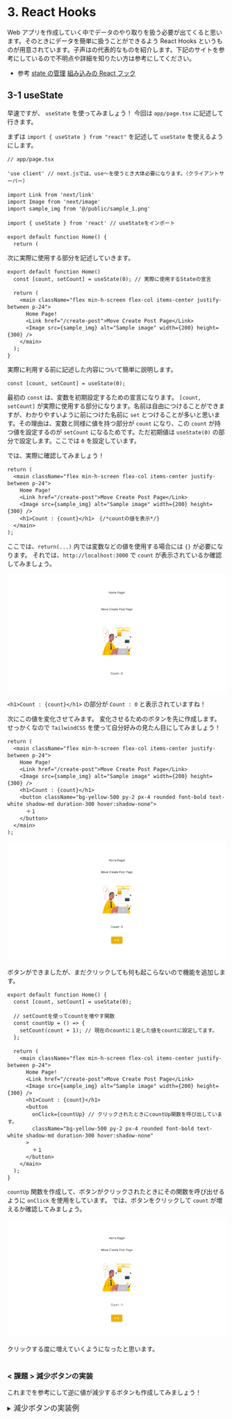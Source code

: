 # 3. React Hooks

Web アプリを作成していく中でデータのやり取りを扱う必要が出てくると思います。そのときにデータを簡単に扱うことができるよう React Hooks というものが用意されています。子声はの代表的なものを紹介します。下記のサイトを参考にしているので不明点や詳細を知りたい方は参考にしてください。

- 参考
  [state の管理](https://ja.react.dev/learn/managing-state)
  [組み込みの React フック](https://ja.react.dev/reference/react/hooks)

## 3-1 useState

早速ですが、 `useState` を使ってみましょう！
今回は `app/page.tsx` に記述して行きます。

まずは `import { useState } from "react"` を記述して `useState` を使えるようにします。

```tsx
// app/page.tsx

'use client' // next.jsでは、use～を使うとき大体必要になります。（クライアントサーバー）

import Link from 'next/link'
import Image from 'next/image'
import sample_img from '@/public/sample_1.png'

import { useState } from 'react' // useStateをインポート

export default function Home() {
  return (
```

次に実際に使用する部分を記述していきます。

```tsx
export default function Home()
  const [count, setCount] = useState(0); // 実際に使用するStateの宣言

  return (
    <main className="flex min-h-screen flex-col items-center justify-between p-24">
      Home Page!
      <Link href="/create-post">Move Create Post Page</Link>
      <Image src={sample_img} alt="Sample image" width={200} height={300} />
    </main>
  );
}
```

実際に利用する前に記述した内容について簡単に説明します。

```tsx
const [count, setCount] = useState(0);
```

最初の `const` は、変数を初期設定するための宣言になります。
`[count, setCount]` が実際に使用する部分になります。名前は自由につけることができますが、わかりやすいように前につけた名前に `set` とつけることが多いと思います。その理由は、変数と同様に値を持つ部分が `count` になり、この `count` が持つ値を設定するのが `setCount` になるためです。ただ初期値は `useState(0)` の部分で設定します。ここでは `0` を設定しています。

では、実際に確認してみましょう！

```tsx
return (
  <main className="flex min-h-screen flex-col items-center justify-between p-24">
    Home Page!
    <Link href="/create-post">Move Create Post Page</Link>
    <Image src={sample_img} alt="Sample image" width={200} height={300} />
    <h1>Count : {count}</h1>　{/*countの値を表示*/}
  </main>
);
```

ここでは、`return(...)` 内では変数などの値を使用する場合には `{}` が必要になります。
それでは、`http://localhost:3000` で `count` が表示されているか確認してみましょう。

![countの初期表示](./img/front-end_3-1_1.png)

`<h1>Count : {count}</h1>` の部分が `Count : 0` と表示されていますね！

次にこの値を変化させてみます。
変化させるためのボタンを先に作成します。せっかくなので `TailwindCSS` を使って自分好みの見たん目にしてみましょう！

```tsx
return (
  <main className="flex min-h-screen flex-col items-center justify-between p-24">
    Home Page!
    <Link href="/create-post">Move Create Post Page</Link>
    <Image src={sample_img} alt="Sample image" width={200} height={300} />
    <h1>Count : {count}</h1>
    <button className="bg-yellow-500 py-2 px-4 rounded font-bold text-white shadow-md duration-300 hover:shadow-none">
      ＋１
    </button>
  </main>
);
```

![button作成](./img/front-end_3-1_2.png)

ボタンができましたが、まだクリックしても何も起こらないので機能を追加します。

```tsx
export default function Home() {
  const [count, setCount] = useState(0);

  // setCountを使ってcountを増やす関数
  const countUp = () => {
    setCount(count + 1); // 現在のcountに１足した値をcountに設定してます。
  };

  return (
    <main className="flex min-h-screen flex-col items-center justify-between p-24">
      Home Page!
      <Link href="/create-post">Move Create Post Page</Link>
      <Image src={sample_img} alt="Sample image" width={200} height={300} />
      <h1>Count : {count}</h1>
      <button
        onClick={countUp} // クリックされたときにcountUp関数を呼び出しています。
        className="bg-yellow-500 py-2 px-4 rounded font-bold text-white shadow-md duration-300 hover:shadow-none"
      >
        ＋１
      </button>
    </main>
  );
}
```

`countUp` 関数を作成して、ボタンがクリックされたときにその関数を呼び出せるように `onClick` を使用をしています。
では、ボタンをクリックして `count` が増えるか確認してみましょう。

![countUpの確認](./img/front-end_3-1_3.png)

クリックする度に増えていくようになったと思います。
<br><br>

### < 課題 > 減少ボタンの実装

これまでを参考にして逆に値が減少するボタンも作成してみましょう！

<details>

<summary><big>減少ボタンの実装例</big></summary>

### app/page.tsx

```tsx
"use client";

import Link from "next/link";
import Image from "next/image";
import sample_img from "@/public/sample_1.png";

import { useState } from "react";

export default function Home() {
  const [count, setCount] = useState(0);

  const countUp = () => {
    setCount(count + 1);
  };
  const countDown = () => {
    setCount(count - 1);
  };

  return (
    <main className="flex min-h-screen flex-col items-center justify-between p-24">
      Home Page!
      <Link href="/create-post">Move Create Post Page</Link>
      <Image src={sample_img} alt="Sample image" width={200} height={300} />
      <h1>Count : {count}</h1>
      <div>
        <button
          onClick={countDown}
          className="bg-yellow-500 py-2 mx-2 px-4 rounded font-bold text-white shadow-md duration-300 hover:shadow-none"
        >
          －１
        </button>
        <button
          onClick={countUp}
          className="bg-yellow-500 py-2 mx-2 px-4 rounded font-bold text-white shadow-md duration-300 hover:shadow-none"
        >
          ＋１
        </button>
      </div>
    </main>
  );
}
```

### ブラウザ表示

![GoogleFont の複数適用](./img/front-end_3-1_4.png)

</details>

<br>
<br>
